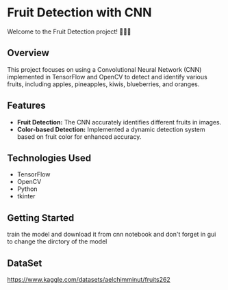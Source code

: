 # Fruit Detection with CNN

Welcome to the Fruit Detection project! 🍎🍍🥝

## Overview

This project focuses on using a Convolutional Neural Network (CNN) implemented in TensorFlow and OpenCV to detect and identify various fruits, including apples, pineapples, kiwis, blueberries, and oranges.

## Features

- **Fruit Detection:** The CNN accurately identifies different fruits in images.
- **Color-based Detection:** Implemented a dynamic detection system based on fruit color for enhanced accuracy.

## Technologies Used

- TensorFlow
- OpenCV
- Python
- tkinter

## Getting Started
train the model and download it from cnn notebook and don't forget in gui to change the dirctory of the model

## DataSet
 https://www.kaggle.com/datasets/aelchimminut/fruits262
